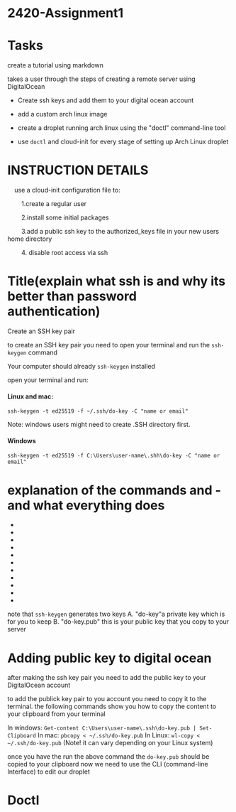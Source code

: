 # 2420-Assignment1

# Tasks

create a tutorial using markdown


takes a user through the steps of creating a remote server using DigitalOcean

- Create ssh keys and add them to your digital ocean account

- add a custom arch linux image

- create a droplet running arch linux using the "doctl" command-line tool

- use `doctl` and cloud-init for every stage of setting up Arch Linux droplet

  

# INSTRUCTION DETAILS

    use a cloud-init configuration file to:

        1.create a regular user

        2.install some initial packages

        3.add a public ssh key to the authorized_keys file in your new users home directory

        4. disable root access via ssh

  
  
  
  
  
  
  

# Title(explain what ssh is and why its better than password authentication)

  

Create an SSH key pair

  

to create an SSH key pair you need to open your terminal and run the ```ssh-keygen```  command

  

Your computer should already ```ssh-keygen``` installed

open your terminal and run:

#### Linux and mac:
```ssh-keygen -t ed25519 -f ~/.ssh/do-key -C "name or email" ```


Note: windows users might need to create .SSH directory first.
#### Windows
```ssh-keygen -t ed25519 -f C:\Users\user-name\.shh\do-key -C "name or email" ```

# explanation of the commands and - and what everything does

-
-
-
-
-
-
-
-
-
-
-
note that ```ssh-keygen``` generates two keys
A. "do-key"a private key which is for you to keep
B. "do-key.pub" this is your public key that you copy to your server
# Adding public key to digital ocean

after making the ssh key pair you need to add the public key to your DigitalOcean account

to add the publick key pair to you account you need to copy it to the terminal.
the following commands show you how to copy the content to your clipboard from your terminal

In windows:
```Get-content C:\Users\user-name\.ssh\do-key.pub | Set-Clipboard```
In mac:
```pbcopy < ~/.ssh/do-key.pub```
In Linux:
```wl-copy < ~/.ssh/do-key.pub```
(Note! it can vary depending on your Linux system)

once you have the run the above command the ```do-key.pub``` should be copied to your clipboard now we need to use the CLI (command-line Interface) to edit our droplet
# Doctl


